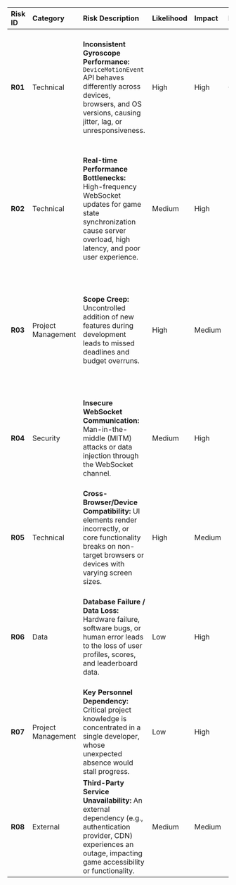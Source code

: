 | Risk ID | Category              | Risk Description                                                                                             | Likelihood | Impact | Priority | Mitigation Strategy                                                                                                                                                             | Contingency Plan                                                                                                                            | Owner      |
|:--------|:----------------------|:-------------------------------------------------------------------------------------------------------------|:-----------|:-------|:---------|:------------------------------------------------------------------------------------------------------------------------------------------------------------------------------|:--------------------------------------------------------------------------------------------------------------------------------------------|:-----------|
| **R01** | Technical             | **Inconsistent Gyroscope Performance:** `DeviceMotionEvent` API behaves differently across devices, browsers, and OS versions, causing jitter, lag, or unresponsiveness. | High       | High   | Critical | 1. Early-stage testing on a diverse device matrix. 2. Implement data smoothing algorithms (e.g., Low-pass filter). 3. Provide user-configurable sensitivity/calibration settings. | 1. Implement a fallback touch-based control scheme. 2. Display a "Device Not Supported" message for devices that fail a baseline performance check. | Tech Lead  |
| **R02** | Technical             | **Real-time Performance Bottlenecks:** High-frequency WebSocket updates for game state synchronization cause server overload, high latency, and poor user experience. | Medium     | High   | High     | 1. Use efficient data serialization (e.g., MessagePack). 2. Send state deltas, not full state. 3. Implement client-side prediction. 4. Conduct rigorous load testing. | 1. Scale backend services horizontally (add more server instances). 2. Optimize critical code paths identified during performance profiling.             | Backend Lead |
| **R03** | Project Management    | **Scope Creep:** Uncontrolled addition of new features during development leads to missed deadlines and budget overruns.                                              | High       | Medium | High     | 1. Establish a formal change control process. 2. Maintain a clearly defined and agreed-upon MVP scope. 3. Prioritize backlog items using MoSCoW method.             | 1. Re-negotiate timeline and budget with stakeholders for approved scope changes. 2. Move lower-priority features to a "Phase 2" release.         | Project Manager |
| **R04** | Security              | **Insecure WebSocket Communication:** Man-in-the-middle (MITM) attacks or data injection through the WebSocket channel.                                                  | Medium     | High   | High     | 1. Enforce WSS (WebSocket Secure) protocol. 2. Validate and sanitize all data received from clients. 3. Implement rate limiting on incoming messages.               | 1. Immediately patch the vulnerability. 2. Force-disconnect all active sessions. 3. Conduct a security audit and post-mortem.                     | Security Lead |
| **R05** | Technical             | **Cross-Browser/Device Compatibility:** UI elements render incorrectly, or core functionality breaks on non-target browsers or devices with varying screen sizes.        | High       | Medium | High     | 1. Use modern CSS (Flexbox/Grid) and responsive design principles. 2. Regularly test on target browsers using services like BrowserStack. 3. Use feature detection. | 1. Allocate developer time to fix high-priority compatibility bugs. 2. Gracefully degrade features on unsupported browsers.                       | Frontend Lead |
| **R06** | Data                  | **Database Failure / Data Loss:** Hardware failure, software bugs, or human error leads to the loss of user profiles, scores, and leaderboard data.                     | Low        | High   | Medium   | 1. Implement automated, regular database backups (e.g., daily). 2. Use PostgreSQL's Point-in-Time Recovery (PITR). 3. Host the database in a high-availability setup. | 1. Execute the disaster recovery plan to restore the database from the latest backup. 2. Communicate downtime and potential data loss to users. | DevOps Lead |
| **R07** | Project Management    | **Key Personnel Dependency:** Critical project knowledge is concentrated in a single developer, whose unexpected absence would stall progress.                           | Low        | High   | Medium   | 1. Enforce pair programming for critical features. 2. Maintain comprehensive documentation. 3. Conduct regular knowledge-sharing sessions and code reviews.         | 1. Re-assign responsibilities to other team members. 2. Hire a contractor or new employee to fill the knowledge gap.                               | Project Manager |
| **R08** | External              | **Third-Party Service Unavailability:** An external dependency (e.g., authentication provider, CDN) experiences an outage, impacting game accessibility or functionality. | Medium     | Medium | Medium   | 1. Select reputable third-party providers with strong SLAs. 2. Implement circuit breaker patterns. 3. Cache assets locally and at the CDN edge.                  | 1. Switch to a secondary provider if one is configured. 2. Display a user-friendly error message indicating a temporary service issue.             | Tech Lead  |